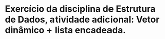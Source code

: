 # Exercício da disciplina de Estrutura de Dados, atividade adicional: Vetor dinâmico + lista encadeada.
